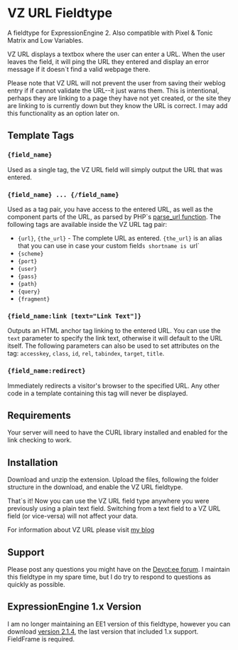 VZ URL Fieldtype
================

A fieldtype for ExpressionEngine 2. Also compatible with Pixel & Tonic Matrix and Low Variables.

VZ URL displays a textbox where the user can enter a URL. When the user leaves the field, it will ping the URL they entered and display an error message if it doesn`t find a valid webpage there.

Please note that VZ URL will not prevent the user from saving their weblog entry if if cannot validate the URL--it just warns them. This is intentional, perhaps they are linking to a page they have not yet created, or the site they are linking to is currently down but they know the URL is correct. I may add this functionality as an option later on.

Template Tags
-------------

### `{field_name}`

Used as a single tag, the VZ URL field will simply output the URL that was entered.

### `{field_name} ... {/field_name}`

Used as a tag pair, you have access to the entered URL, as well as the component parts of the URL, as parsed by PHP`s [parse_url function](http://php.net/manual/en/function.parse-url.php). The following tags are available inside the VZ URL tag pair:

* `{url}`, `{the_url}` - The complete URL as entered. `{the_url}` is an alias that you can use in case your custom field`s shortname is `url`
* `{scheme}`
* `{port}`
* `{user}`
* `{pass}`
* `{path}`
* `{query}`
* `{fragment}`

### `{field_name:link [text="Link Text"]}`

Outputs an HTML anchor tag linking to the entered URL. You can use the `text` parameter to specify the link text, otherwise it will default to the URL itself. The following parameters can also be used to set attributes on the <a> tag: `accesskey`, `class`, `id`, `rel`, `tabindex`, `target`, `title`.

### `{field_name:redirect}`

Immediately redirects a visitor's browser to the specified URL. Any other code in a template containing this tag will never be displayed.

Requirements
------------

Your server will need to have the CURL library installed and enabled for the link checking to work.

Installation
------------

Download and unzip the extension. Upload the files, following the folder structure in the download, and enable the VZ URL fieldtype.

That`s it! Now you can use the VZ URL field type anywhere you were previously using a plain text field. Switching from a text field to a VZ URL field (or vice-versa) will not affect your data.

For information about VZ URL please visit [my blog](http://elivz.com/blog/single/vz_url_extension/)

Support
-------

Please post any questions you might have on the [Devot:ee forum](http://devot-ee.com/add-ons/support/vz-url-extension/viewforum/863). I maintain this fieldtype in my spare time, but I do try to respond to questions as quickly as possible.

ExpressionEngine 1.x Version
----------------------------

I am no longer maintaining an EE1 version of this fieldtype, however you can download [version 2.1.4](https://github.com/elivz/vz_url/zipball/v2.1.4), the last version that included 1.x support. FieldFrame is required.